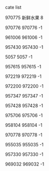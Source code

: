 cate list

970775 新鲜水果 8

970776 970776 -1

961006 961006 -1

957430 957430 -1

5057 5057 -1

957615 957615 -1

972219 972219 -1

972200 972200 -1

957347 957347 -1

957428 957428 -1

975706 975706 -1

958104 958104 -1

970778 970778 -1

955035 955035 -1

957330 957330 -1

969032 969032 -1

